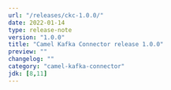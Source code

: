 ```yaml
---
url: "/releases/ckc-1.0.0/"
date: 2022-01-14
type: release-note
version: "1.0.0"
title: "Camel Kafka Connector release 1.0.0"
preview: ""
changelog: ""
category: "camel-kafka-connector"
jdk: [8,11]
---
```


